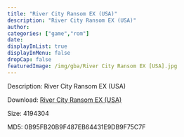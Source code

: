 ```yaml
---
title: "River City Ransom EX (USA)"
description: "River City Ransom EX (USA)"
author: 
categories: ["game","rom"]
date: 
displayInList: true
displayInMenu: false
dropCap: false
featuredImage: /img/gba/River City Ransom EX [USA].jpg
---
```


Description: River City Ransom EX (USA)

Download: <a style="text-decoration:underline;" href="https://mega.nz/#!jaZSTaJQ!cnukANRHRj6anq-L0gUxEKEuQwSLFSZOra0YB4NGfpw" target = "_blank" rel = "nofollow" > River City Ransom EX (USA)</a>

Size: 4194304

MD5: 0B95FB20B9F487EB64431E9DB9F75C7F

